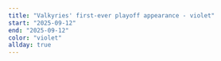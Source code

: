 ```yaml
---
title: "Valkyries' first-ever playoff appearance - violet"
start: "2025-09-12"
end: "2025-09-12"
color: "violet"
allday: true
---
```


